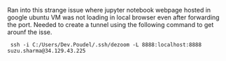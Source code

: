 Ran into this strange issue where jupyter notebook webpage hosted in google ubuntu VM was not loading in local browser even after forwarding the port. Needed to create a tunnel using the following command to get arounf the isse.

` ssh -i C:/Users/Dev.Poudel/.ssh/dezoom -L 8888:localhost:8888 suzu.sharma@34.129.43.225`
